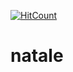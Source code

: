 [![HitCount](http://hits.dwyl.io/fourformaggi/natale.svg)](http://hits.dwyl.io/fourformaggi/natale)
# natale
